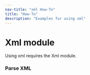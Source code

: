 ```yaml
---
nav-title: "xml How-To"
title: "How-To"
description: "Examples for using xml"
---
```

# Xml module
Using xml requires the Xml module.
<snippet id='xml-module-snippet'/>
### Parse XML
<snippet id='xml-parser-snippet'/>

